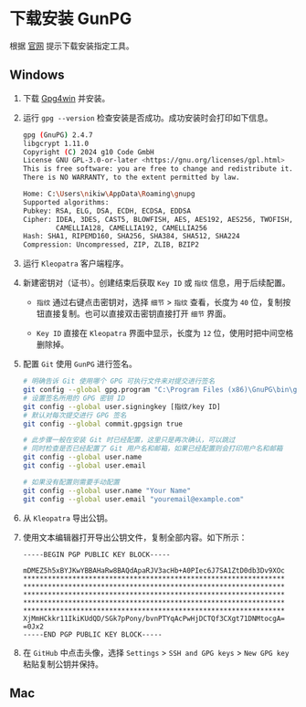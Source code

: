 # 下载安装 GunPG

根据 [官网](https://gnupg.org/) 提示下载安装指定工具。

## Windows

1. 下载 [Gpg4win](https://www.gpg4win.org/) 并安装。

1. 运行 `gpg --version` 检查安装是否成功。成功安装时会打印如下信息。

    ```bash
    gpg (GnuPG) 2.4.7
    libgcrypt 1.11.0
    Copyright (C) 2024 g10 Code GmbH
    License GNU GPL-3.0-or-later <https://gnu.org/licenses/gpl.html>
    This is free software: you are free to change and redistribute it.
    There is NO WARRANTY, to the extent permitted by law.

    Home: C:\Users\nikiw\AppData\Roaming\gnupg
    Supported algorithms:
    Pubkey: RSA, ELG, DSA, ECDH, ECDSA, EDDSA
    Cipher: IDEA, 3DES, CAST5, BLOWFISH, AES, AES192, AES256, TWOFISH,
            CAMELLIA128, CAMELLIA192, CAMELLIA256
    Hash: SHA1, RIPEMD160, SHA256, SHA384, SHA512, SHA224
    Compression: Uncompressed, ZIP, ZLIB, BZIP2
    ```

1. 运行 `Kleopatra` 客户端程序。

1. 新建密钥对（证书）。创建结束后获取 `Key ID` 或 `指纹` 信息，用于后续配置。

    - `指纹` 通过右键点击密钥对，选择 `细节` > `指纹` 查看，长度为 `40` 位，复制按钮直接复制。也可以直接双击密钥直接打开 `细节` 界面。

    - `Key ID` 直接在 `Kleopatra` 界面中显示，长度为 `12` 位，使用时把中间空格删除掉。

1. 配置 `Git` 使用 `GunPG` 进行签名。

    ```bash
    # 明确告诉 Git 使用哪个 GPG 可执行文件来对提交进行签名
    git config --global gpg.program "C:\Program Files (x86)\GnuPG\bin\gpg.exe"
    # 设置签名所用的 GPG 密钥 ID
    git config --global user.signingkey [指纹/key ID]
    # 默认对每次提交进行 GPG 签名
    git config --global commit.gpgsign true

    # 此步骤一般在安装 Git 时已经配置，这里只是再次确认，可以跳过
    # 同时检查是否已经配置了 Git 用户名和邮箱，如果已经配置则会打印用户名和邮箱
    git config --global user.name 
    git config --global user.email 

    # 如果没有配置则需要手动配置
    git config --global user.name "Your Name"
    git config --global user.email "youremail@example.com"
    ```

1. 从 `Kleopatra` 导出公钥。

1. 使用文本编辑器打开导出公钥文件，复制全部内容。如下所示：

    ```
    -----BEGIN PGP PUBLIC KEY BLOCK-----

    mDMEZ5h5xBYJKwYBBAHaRw8BAQdApaRJV3acHb+A0PIec6J7SA1ZtD0db3Dv9XOc
    ****************************************************************
    ****************************************************************
    ****************************************************************
    ****************************************************************
    ****************************************************************
    XjMmHCkkr11IkiKUdQD/SGk7pPony/bvnPTYqAcPwHjDCTQf3CXgt71DNMtocgA=
    =0Jx2
    -----END PGP PUBLIC KEY BLOCK-----
    ```

1. 在 `GitHub` 中点击头像，选择 `Settings` > `SSH and GPG keys` > `New GPG key` 粘贴复制公钥并保持。

## Mac